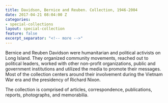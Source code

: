 ```yaml
---
title: Davidson, Bernice and Reuben. Collection, 1946-2004
date: 2017-04-21 08:04:00 Z
categories:
- special-collections
layout: special-collection
feature: false
excerpt_separator: "<!-- more -->"
---
```


Bernice and Reuben Davidson were humanitarian and political activists on Long Island. They organized community movements, reached out to political leaders, worked with other non-profit organizations, public and government institutions and utilized the media to promote their messages. Most of the collection centers around their involvement during the Vietnam War era and the presidency of Richard Nixon.
<!-- more -->

The collection is comprised of articles, correspondence, publications, reports, photographs, and memorabilia.
<!-- more -->
